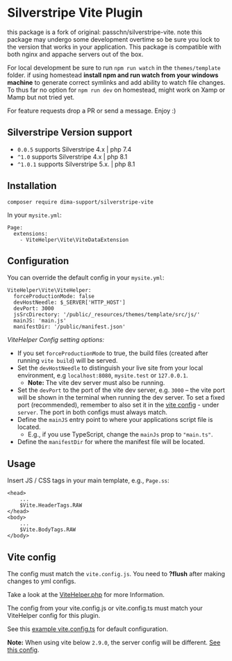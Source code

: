 # Silverstripe Vite Plugin

this package is a fork of original: passchn/silverstripe-vite.
note this package may undergo some development overtime so be sure you lock to the version that works in your application.
This package is compatible with both nginx and appache servers out of the box.

For local development be sure to run `npm run watch` in the `themes/template` folder. if using homestead **install npm and run watch from your windows machine** to generate correct symlinks and add ability to watch file changes.
To thus far no option for `npm run dev` on homestead, might work on Xamp or Mamp but not tried yet.

For feature requests drop a PR or send a message.
Enjoy :)

## Silverstripe Version support

* `0.0.5` supports Silverstripe 4.x | php 7.4
* `^1.0` supports Silverstripe 4.x | php 8.1
* `^1.0.1` supports Silverstripe 5.x. | php 8.1

## Installation

```
composer require dima-support/silverstripe-vite
```

In your `mysite.yml`:

```
Page:
  extensions:
    - ViteHelper\Vite\ViteDataExtension
```

## Configuration

You can override the default config in your `mysite.yml`:

```
ViteHelper\Vite\ViteHelper:
  forceProductionMode: false
  devHostNeedle: $_SERVER['HTTP_HOST']
  devPort: 3000
  jsSrcDirectory: '/public/_resources/themes/template/src/js/'
  mainJS: 'main.js'
  manifestDir: '/public/manifest.json'
```

*ViteHelper Config setting options:*
- If you set `forceProductionMode` to true, the build files (created after running `vite build`) will be served.
- Set the `devHostNeedle` to distinguish your live site from your local environment, e.g `localhost:8080`, `mysite.test` or `127.0.0.1`. 
  - **Note:** The vite dev server must also be running. 
- Set the `devPort` to the port of the vite dev server, e.g. `3000` – the vite port will be shown in the terminal when running the dev server. To set a fixed port (recommended), remember to also set it in the [vite config](https://github.com/brandcom/silverstripe-vite/wiki/example-vite-config) - under `server`. The port in both configs must always match. 
- Define the `mainJS` entry point to where your applications script file is located.
  - E.g., if you use TypeScript, change the `mainJs` prop to `"main.ts"`.
- Define the `manifestDir` for where the manifest file will be located.

## Usage

Insert JS / CSS tags in your main template, e.g., `Page.ss`:

```
<head>
    ...
    $Vite.HeaderTags.RAW
</head>
<body>
    ...
    $Vite.BodyTags.RAW
</body>
```

## Vite config

The config must match the `vite.config.js`. You need to **?flush** after making changes to yml configs.

Take a look at the [ViteHelper.php](https://github.com/passchn/silverstripe-vite/blob/master/src/Vite/ViteHelper.php) for more Information. 

The config from your vite.config.js or vite.config.ts must match your ViteHelper config for this plugin.

See this [example vite.config.ts](https://github.com/brandcom/silverstripe-vite/wiki/example-vite-config) for default configuration. 

**Note:** When using vite below `2.9.0`, the server config will be different. [See this config](https://github.com/brandcom/silverstripe-vite/wiki/example-vite-config#vite-below-290).
